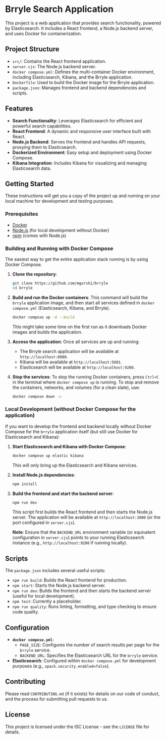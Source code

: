 # Brryle Search Application

This project is a web application that provides search functionality, powered by Elasticsearch. It includes a React frontend, a Node.js backend server, and uses Docker for containerization.

## Project Structure

- `src/`: Contains the React frontend application.
- `server.cjs`: The Node.js backend server.
- `docker compose.yml`: Defines the multi-container Docker environment, including Elasticsearch, Kibana, and the Brryle application.
- `Dockerfile`: Used to build the Docker image for the Brryle application.
- `package.json`: Manages frontend and backend dependencies and scripts.

## Features

- **Search Functionality**: Leverages Elasticsearch for efficient and powerful search capabilities.
- **React Frontend**: A dynamic and responsive user interface built with React.
- **Node.js Backend**: Serves the frontend and handles API requests, proxying them to Elasticsearch.
- **Dockerized Environment**: Easy setup and deployment using Docker Compose.
- **Kibana Integration**: Includes Kibana for visualizing and managing Elasticsearch data.

## Getting Started

These instructions will get you a copy of the project up and running on your local machine for development and testing purposes.

### Prerequisites

- [Docker](https://www.docker.com/get-started)
- [Node.js](https://nodejs.org/en/download/) (for local development without Docker)
- [npm](https://www.npmjs.com/get-npm) (comes with Node.js)

### Building and Running with Docker Compose

The easiest way to get the entire application stack running is by using Docker Compose.

1.  **Clone the repository**:
    ```bash
    git clone https://github.com/mgorsk1/brryle
    cd brryle
    ```
2.  **Build and run the Docker containers**:
    This command will build the `brryle` application image, and then start all services defined in `docker compose.yml` (Elasticsearch, Kibana, and Brryle).
    ```bash
    docker compose up -d --build
    ```
    This might take some time on the first run as it downloads Docker images and builds the application.

3.  **Access the application**:
    Once all services are up and running:
    -   The Brryle search application will be available at `http://localhost:8080`.
    -   Kibana will be available at `http://localhost:5601`.
    -   Elasticsearch will be available at `http://localhost:9200`.

4.  **Stop the services**:
    To stop the running Docker containers, press `Ctrl+C` in the terminal where `docker compose up` is running. To stop and remove the containers, networks, and volumes (for a clean slate), use:
    ```bash
    docker compose down -v
    ```

### Local Development (without Docker Compose for the application)

If you want to develop the frontend and backend locally without Docker Compose for the `brryle` application itself (but still use Docker for Elasticsearch and Kibana):

1.  **Start Elasticsearch and Kibana with Docker Compose**:
    ```bash
    docker compose up elastic kibana
    ```
    This will only bring up the Elasticsearch and Kibana services.

2.  **Install Node.js dependencies**:
    ```bash
    npm install
    ```

3.  **Build the frontend and start the backend server**:
    ```bash
    npm run dev
    ```
    This script first builds the React frontend and then starts the Node.js server. The application will be available at `http://localhost:3000` (or the port configured in `server.cjs`).

    **Note**: Ensure that the `BACKEND_URL` environment variable (or equivalent configuration in `server.cjs`) points to your running Elasticsearch instance (e.g., `http://localhost:9200` if running locally).

## Scripts

The `package.json` includes several useful scripts:

-   `npm run build`: Builds the React frontend for production.
-   `npm start`: Starts the Node.js backend server.
-   `npm run dev`: Builds the frontend and then starts the backend server (useful for local development).
-   `npm test`: Currently a placeholder.
-   `npm run quality`: Runs linting, formatting, and type checking to ensure code quality.

## Configuration

-   **`docker compose.yml`**:
    -   `PAGE_SIZE`: Configures the number of search results per page for the `brryle` service.
    -   `BACKEND_URL`: Specifies the Elasticsearch URL for the `brryle` service.
-   **Elasticsearch**: Configured within `docker compose.yml` for development purposes (e.g., `xpack.security.enabled=false`).

## Contributing

Please read `CONTRIBUTING.md` (if it exists) for details on our code of conduct, and the process for submitting pull requests to us.

## License

This project is licensed under the ISC License - see the `LICENSE` file for details.
